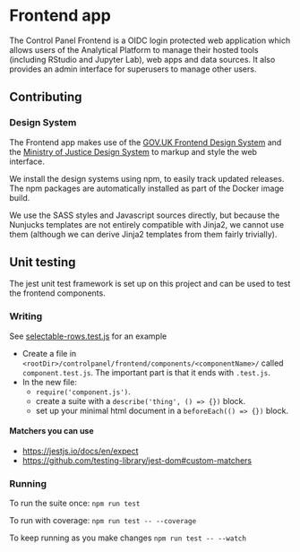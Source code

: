 # Frontend app

The Control Panel Frontend is a OIDC login protected web application which
allows users of the Analytical Platform to manage their hosted tools (including
RStudio and Jupyter Lab), web apps and data sources. It also provides an admin
interface for superusers to manage other users.

## Contributing

### Design System

The Frontend app makes use of the [GOV.UK Frontend Design System](https://design-system.service.gov.uk/get-started/production/) and the [Ministry of Justice Design System](https://github.com/ministryofjustice/moj-design-system)  to markup and style the web interface.

We install the design systems using npm, to easily track updated releases. The npm
packages are automatically installed as part of the Docker image build.

We use the SASS styles and Javascript sources directly, but because the Nunjucks
templates are not entirely compatible with Jinja2, we cannot use them (although
we can derive Jinja2 templates from them fairly trivially).

## Unit testing

The jest unit test framework is set up on this project and can be used to test
the frontend components.

### Writing

See [selectable-rows.test.js](../controlpanel/frontend/static/components/selectable-rows/selectable-rows.test.js) for an example

- Create a file in `<rootDir>/controlpanel/frontend/components/<componentName>/`
  called `component.test.js`. The important part is that it ends with `.test.js`.
- In the new file:
    - `require('component.js')`.
    - create a suite with a `describe('thing', () => {})` block.
    - set up your minimal html document in a `beforeEach(() => {})` block.


#### Matchers you can use

- https://jestjs.io/docs/en/expect
- https://github.com/testing-library/jest-dom#custom-matchers

### Running

To run the suite once:
    `npm run test`

To run with coverage:
    `npm run test -- --coverage`

To keep running as you make changes
    `npm run test -- --watch`
